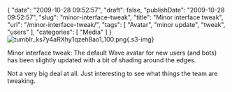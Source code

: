 {
    "date": "2009-10-28 09:52:57",
    "draft": false,
    "publishDate": "2009-10-28 09:52:57",
    "slug": "minor-interface-tweak",
    "title": "Minor interface tweak",
    "url": "\/minor-interface-tweak\/",
    "tags": [
        "Avatar",
        "minor update",
        "tweak",
        "users"
    ],
    "categories": [
        "Media"
    ]
}![tumblr\_ks7y4aRXhy1qzeh8ao1\_100.png](https://turbo.geekorium.com.au/images/tumblr_ks7y4aRXhy1qzeh8ao1_100.png){.s3-img}

Minor interface tweak: The default Wave avatar for new users (and bots)
has been slightly updated with a bit of shading around the edges.

Not a very big deal at all. Just interesting to see what things the team
are tweaking.